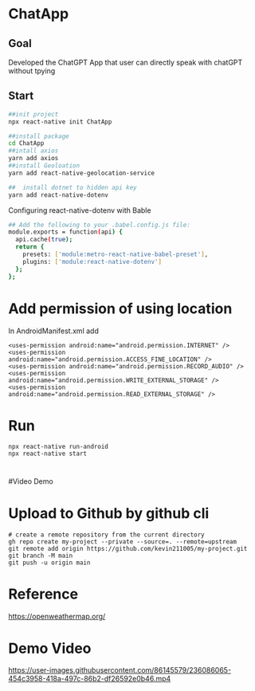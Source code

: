 # ChatApp 

## Goal
Developed the ChatGPT App that user can directly speak with chatGPT without tpying
## Start

```bash 
##init project 
npx react-native init ChatApp  

##install package 
cd ChatApp  
##intall axios
yarn add axios 
##install Geoloation 
yarn add react-native-geolocation-service

##  install dotnet to hidden api key 
yarn add react-native-dotenv
```
Configuring react-native-dotenv with Bable
```bash
## Add the following to your .babel.config.js file:
module.exports = function(api) {
  api.cache(true);
  return {
    presets: ['module:metro-react-native-babel-preset'],
    plugins: ['module:react-native-dotenv']
  };
};
```

# Add permission of using location 
In AndroidManifest.xml add 
```
<uses-permission android:name="android.permission.INTERNET" />
<uses-permission android:name="android.permission.ACCESS_FINE_LOCATION" />
<uses-permission android:name="android.permission.RECORD_AUDIO" />
<uses-permission android:name="android.permission.WRITE_EXTERNAL_STORAGE" />
<uses-permission android:name="android.permission.READ_EXTERNAL_STORAGE" />
```
# Run

```
npx react-native run-android 
npx react-native start
```
# 


#Video Demo


# Upload to Github by github cli 

```
# create a remote repository from the current directory
gh repo create my-project --private --source=. --remote=upstream
git remote add origin https://github.com/kevin211005/my-project.git
git branch -M main
git push -u origin main
```

# Reference 
https://openweathermap.org/

# Demo Video 




https://user-images.githubusercontent.com/86145579/236086065-454c3958-418a-497c-86b2-df26592e0b46.mp4



